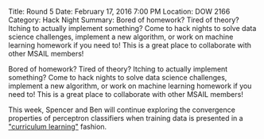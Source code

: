 Title: Round 5
Date: February 17, 2016 7:00 PM
Location: DOW 2166
Category: Hack Night
Summary:  Bored of homework? Tired of theory? Itching to actually implement something? Come to hack nights to solve data science challenges, implement a new algorithm, or work on machine learning homework if you need to! This is a great place to collaborate with other MSAIL members!  

Bored of homework? Tired of theory? Itching to actually implement something? Come to hack nights to solve data science challenges, implement a new algorithm, or work on machine learning homework if you need to! This is a great place to collaborate with other MSAIL members!

This week, Spencer and Ben will continue exploring the convergence properties of perceptron classifiers when training data is presented in a ["curriculum learning"](http://ronan.collobert.com/pub/matos/2009_curriculum_icml.pdf) fashion.
